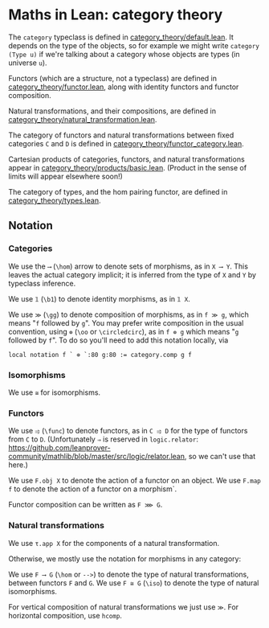 # Maths in Lean: category theory

The `category` typeclass is defined in [category_theory/default.lean](https://leanprover-community.github.io/mathlib_docs/category_theory/category/default.html).
It depends on the type of the objects, so for example we might write `category (Type u)` if we're talking about a category whose objects are types (in universe `u`).

Functors (which are a structure, not a typeclass) are defined in [category_theory/functor.lean](https://leanprover-community.github.io/mathlib_docs/category_theory/functor.html),
along with identity functors and functor composition.

Natural transformations, and their compositions, are defined in [category_theory/natural_transformation.lean](https://leanprover-community.github.io/mathlib_docs/category_theory/natural_transformation.html).

The category of functors and natural transformations between fixed categories `C` and `D`
is defined in [category_theory/functor_category.lean](https://leanprover-community.github.io/mathlib_docs/category_theory/functor_category.html).

Cartesian products of categories, functors, and natural transformations appear in
[category_theory/products/basic.lean](https://leanprover-community.github.io/mathlib_docs/category_theory/products/basic.html). (Product in the sense of limits will appear elsewhere soon!)

The category of types, and the hom pairing functor, are defined in [category_theory/types.lean](https://leanprover-community.github.io/mathlib_docs/category_theory/types.html).

## Notation

### Categories

We use the `⟶` (`\hom`) arrow to denote sets of morphisms, as in `X ⟶ Y`.
This leaves the actual category implicit; it is inferred from the type of `X` and `Y` by typeclass inference.

We use `𝟙` (`\b1`) to denote identity morphisms, as in `𝟙 X`.

We use `≫` (`\gg`) to denote composition of morphisms, as in `f ≫ g`, which means "`f` followed by `g`".
You may prefer write composition in the usual convention, using `⊚` (`\oo` or `\circledcirc`), as in `f ⊚ g` which means "`g` followed by `f`". To do so you'll need to add this notation locally, via
```
local notation f ` ⊚ `:80 g:80 := category.comp g f
```

### Isomorphisms
We use `≅` for isomorphisms.

### Functors
We use `⥤` (`\func`) to denote functors, as in `C ⥤ D` for the type of functors from `C` to `D`.
(Unfortunately `⇒` is reserved in `logic.relator`: https://github.com/leanprover-community/mathlib/blob/master/src/logic/relator.lean, so we can't use that here.)

We use `F.obj X` to denote the action of a functor on an object.
We use `F.map f` to denote the action of a functor on a morphism`.

Functor composition can be written as `F ⋙ G`.

### Natural transformations
We use `τ.app X` for the components of a natural transformation.

Otherwise, we mostly use the notation for morphisms in any category:

We use `F ⟶ G` (`\hom` or `-->`) to denote the type of natural transformations, between functors
`F` and `G`.
We use `F ≅ G` (`\iso`) to denote the type of natural isomorphisms.

For vertical composition of natural transformations we just use `≫`. For horizontal composition,
use `hcomp`.
